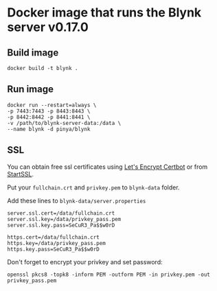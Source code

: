 # Docker image that runs the Blynk server v0.17.0

## Build image

```
docker build -t blynk .
```
## Run image

```
docker run --restart=always \
-p 7443:7443 -p 8443:8443 \
-p 8442:8442 -p 8441:8441 \
-v /path/to/blynk-server-data:/data \
--name blynk -d pinya/blynk
```

## SSL

You can obtain free ssl certificates using [Let's Encrypt Certbot](https://certbot.eff.org/) or from [StartSSL](https://www.startssl.com/).

Put your `fullchain.crt` and `privkey.pem` to `blynk-data` folder.

Add these lines to `blynk-data/server.properties`
```
server.ssl.cert=/data/fullchain.crt
server.ssl.key=/data/privkey_pass.pem
server.ssl.key.pass=SeCuR3_Pa$$w0rD

https.cert=/data/fullchain.crt
https.key=/data/privkey_pass.pem
https.key.pass=SeCuR3_Pa$$w0rD
```
Don't forget to encrypt your privkey and set password:

```
openssl pkcs8 -topk8 -inform PEM -outform PEM -in privkey.pem -out privkey_pass.pem
```
